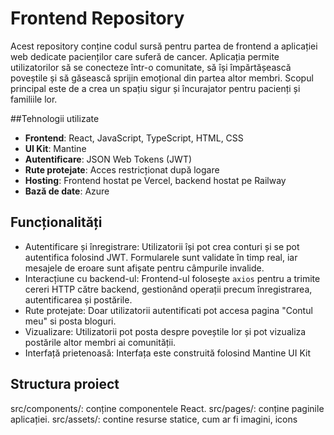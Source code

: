 # Frontend Repository
Acest repository conține codul sursă pentru partea de frontend a aplicației web dedicate pacienților care suferă de cancer. Aplicația permite utilizatorilor să se conecteze într-o comunitate, să își împărtășească poveștile și să găsească sprijin emoțional din partea altor membri. Scopul principal este de a crea un spațiu sigur și încurajator pentru pacienți și familiile lor.

##Tehnologii utilizate
- **Frontend**: React, JavaScript, TypeScript, HTML, CSS
- **UI Kit**: Mantine
- **Autentificare**: JSON Web Tokens (JWT)
- **Rute protejate**: Acces restricționat după logare
- **Hosting**: Frontend hostat pe Vercel, backend hostat pe Railway
- **Bază de date**: Azure
  
## Funcționalități
- Autentificare și înregistrare: Utilizatorii își pot crea conturi și se pot autentifica folosind JWT. Formularele sunt validate în timp real, iar mesajele de eroare sunt afișate pentru câmpurile invalide.
- Interacțiune cu backend-ul: Frontend-ul folosește `axios` pentru a trimite cereri HTTP către backend, gestionând operații precum înregistrarea, autentificarea și postările.
- Rute protejate: Doar utilizatorii autentificati pot accesa pagina "Contul meu" si posta bloguri.
- Vizualizare: Utilizatorii pot posta despre poveștile lor și pot vizualiza postările altor membri ai comunității.
- Interfață prietenoasă: Interfața este construită folosind Mantine UI Kit

## Structura proiect 
src/components/: conține componentele React.
src/pages/: conține paginile aplicației.
src/assets/: contine resurse statice, cum ar fi imagini, icons
